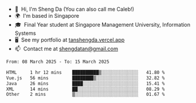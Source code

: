 <!---
tan-sd/tan-sd is a ✨ special ✨ repository because its `README.md` (this file) appears on your GitHub profile.
You can click the Preview link to take a look at your changes.
--->
- 👋  Hi, I'm Sheng Da (You can also call me Caleb!)
- 🌍  I'm based in Singapore
- 🎓  Final Year student at Singapore Management University, Information Systems
- 🖥️  See my portfolio at [tanshengda.vercel.app](https://tanshengda.vercel.app/)
- 📫  Contact me at [shengdatan@gmail.com](mailto:shengdatan@gmail.com)

<!--START_SECTION:waka-->

```txt
From: 08 March 2025 - To: 15 March 2025

HTML     1 hr 12 mins    ██████████▒░░░░░░░░░░░░░░   41.80 %
Vue.js   56 mins         ████████▒░░░░░░░░░░░░░░░░   32.82 %
Java     26 mins         ████░░░░░░░░░░░░░░░░░░░░░   15.41 %
XML      14 mins         ██░░░░░░░░░░░░░░░░░░░░░░░   08.29 %
Other    2 mins          ▒░░░░░░░░░░░░░░░░░░░░░░░░   01.67 %
```

<!--END_SECTION:waka-->

